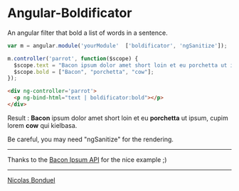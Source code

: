 # Angular-Boldificator
An angular filter that bold a list of words in a sentence.

```javascript
var m = angular.module('yourModule'  ['boldificator', 'ngSanitize']);

m.controller('parrot', function($scope) {
  $scope.text = "Bacon ipsum dolor amet short loin et eu porchetta ut ipsum, cupim lorem cow qui kielbasa.";
  $scope.bold = ["Bacon", "porchetta", "cow"];
});
```

```html
<div ng-controller='parrot'>
  <p ng-bind-html="text | boldificator:bold"></p>
</div>
```

Result :
**Bacon** ipsum dolor amet short loin et eu **porchetta** ut ipsum, cupim lorem **cow** qui kielbasa.

Be careful, you may need "ngSanitize" for the rendering.

---

Thanks to the [Bacon Ipsum API](https://baconipsum.com/json-api/) for the nice example ;)

---

[Nicolas Bonduel](http://nicolas.bonduel.net)
